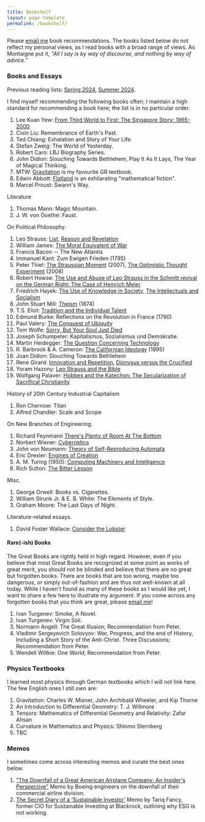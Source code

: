 ```yaml
---
title: Bookshelf
layout: page-template
permalink: /bookshelf/
---
```

Please [email me](mailto:janniklschilling@gmail.com) book recommendations. The books listed below do not reflect my personal views, as I read books with a broad range of views. As Montaigne put it, *"All I say is by way of discourse, and nothing by way of advice."*

### Books and Essays
Previous reading lists: [Spring 2024](/books-2024-spring), [Summer 2024](/books-2024-summer).

I find myself recommending the following books often; I maintain a high standard for recommending a book here; the list is in no particular order.
1. Lee Kuan Yew: <a href="https://www.amazon.com/Third-World-First-Singapore-1965-2000/dp/0060197765">From Third World to First: The Singapore Story: 1965-2000</a>.
2. Cixin Liu: Remembrance of Earth's Past.
4. Ted Chiang: Exhalation and Story of Your Life.
5. Stefan Zweig: The World of Yesterday.
7. Robert Caro: LBJ Biography Series.
8. John Didion: Slouching Towards Bethlehem, Play It As It Lays, The Year of Magical Thinking.
1. MTW: [Gravitation](https://en.wikipedia.org/wiki/Gravitation_(book)) is my favourite GR textbook.
2. Edwin Abbott: [Flatland](https://en.wikipedia.org/wiki/Flatland) is an exhilarating "mathematical fiction".
5. Marcel Proust: Swann's Way.


Literature
1. Thomas Mann: Magic Mountain.
4. J. W. von Goethe: Faust.

On Political Philosophy.
1. Leo Strauss: [List](/leostrauss), [Reason and Revelation](https://archive.org/details/LeoStraussReasonAndRevelation1948/mode/2up)
1. William James: [The Moral Equivalent of War](https://en.wikisource.org/wiki/Popular_Science_Monthly/Volume_77/October_1910/The_Moral_Equivalent_of_War)
2. Francis Bacon -- The New Atlantis
22. Immanuel Kant: Zum Ewigen Frieden (1795)
8. Peter Thiel: [The Straussian Moment](https://gwern.net/doc/politics/2007-thiel.pdf) (2007), [The Optimistic Thought Experiment](https://www.hoover.org/research/optimistic-thought-experiment) (2008)
9. Robert Howse: [The Use and Abuse of Leo Strauss in the Schmitt revival on the German Right: The Case of Heinrich Meier](https://www.law.nyu.edu/sites/default/files/ECM_PRO_060041.pdf)
11. Friedrich Hayek: [The Use of Knowledge in Society](https://statisticaleconomics.org/wp-content/uploads/2013/03/the_use_of_knowledge_in_society_-_hayek.pdf), [The Intellectuals and Socialism](https://cdn.mises.org/Intellectuals%20and%20Socialism_4.pdf)
14. John Stuart Mill: [Theism](https://www.earlymoderntexts.com/assets/pdfs/mill1873d.pdf) (1874)
15. T.S. Eliot: [Tradition and the Individual Talent](https://socrates.acadiau.ca/courses/engl/rcunningham/Winter2020/engl5013_poetics/texts/eliot_tradition.pdf)
16. Edmund Burke: Reflections on the Revolution in France (1790)
17. Paul Valery: [The Conquest of Ubiquity](https://mtyka.github.io//make/2015/09/12/the-conquest-of-ubiquity.html)
18. Tom Wolfe: [Sorry, But Your Soul Just Died](https://www3.nd.edu/~afreddos/courses/43151/WolfeSoulDied.php.htm)
1. Joseph Schumpeter: Kapitalismus, Sozialismus und Demokratie.
1. Martin Heidegger: [The Question Concerning Technology](https://www2.hawaii.edu/~freeman/courses/phil394/The%20Question%20Concerning%20Technology.pdf)
19. R. Barbrook & A. Cameron: [The Californian Ideology](http://www.comune.torino.it/gioart/big/bigguest/riflessioni/californian_engl.pdf) (1995)
3. Joan Didion: Slouching Towards Bethlehem
11. Rene Girard: [Innovation and Repetition](https://www.jstor.org/stable/3684663), [Dionysus versus the Crucified](https://www.jstor.org/stable/2905504)
3. Yoram Hazony: [Leo Strauss and the Bible](https://www.yoramhazony.org/wp-content/uploads/2016/07/Hazony-Bible-and-Leo-Strauss-2016.pdf)
1. Wolfgang Palaver: [Hobbes and the Katechon: The Secularization of Sacrifical Christianity](https://www.uibk.ac.at/theol/cover/contagion/contagion2/contagion02_palaver.pdf)


History of 20th Century Industrial Capitalism
1. Ron Chernow: Titan
1. Alfred Chandler: Scale and Scope


On New Branches of Engineering.
1. Richard Feynmann [There's Plenty of Room At The Bottom](https://web.pa.msu.edu/people/yang/RFeynman_plentySpace.pdf)
2. Norbert Wiener: [Cybernetics](https://en.wikipedia.org/wiki/Cybernetics:_Or_Control_and_Communication_in_the_Animal_and_the_Machine)
3. John von Neumann: [Theory of Self-Reproducing Automata](https://cba.mit.edu/events/03.11.ASE/docs/VonNeumann.pdf)
4. Eric Drexler: [Engines of Creation](https://web.mit.edu/cortiz/www/3.052/3.052CourseReader/3_EnginesofCreation.pdf)
5. A. M. Turing (1950): [Computing Machinery and Intelligence](https://courses.cs.umbc.edu/471/papers/turing.pdf)
5. Rich Sutton: [The Bitter Lesson](https://www.cs.utexas.edu/~eunsol/courses/data/bitter_lesson.pdf)

Misc.
1. George Orwell: Books vs. Cigarettes.
10. William Strunk Jr. & E. B. White: The Elements of Style.
3. Graham Moore: The Last Days of Night.

Literature-related essays.
1. David Foster Wallace: [Consider the Lobster](https://en.wikipedia.org/wiki/Consider_the_Lobster)

#### Rare(-ish) Books
The Great Books are rightly held in high regard. However, even if you believe that most Great Books are recognized at some point as works of great merit, you should not be blinded and believe that there are no great but forgotten books. There are books that are too wrong, maybe too dangerous, or simply out-of-fashion and are thus not well-known at all today. While I haven't found as many of these books as I would like yet, I want to share a few here to illustrate my argument. If you come across any forgotten books that you think are great, please [email me](mailto:janniklschilling@gmail.com)!

1. Ivan Turgenev: Smoke, A Novel.
2. Ivan Turgenev: Virgin Soil.
2. Normann Angell: The Great Illusion; Recommendation from Peter.
3. Vladimir Sergeyevich Solovyov: War, Progress, and the end of History, Including a Short Story of the Anti-Christ. Three Discussions; Recommendation from Peter.
4. Wendell Willkie: One World; Recommendation from Peter.

### Physics Textbooks
I learned most physics through German textbooks which I will not link here. The few English ones I still own are:
1. Gravitation: Charles W. Misner, John Archibald Wheeler, and Kip Thorne
1. An Introduction to Differential Geometry: T. J. Willmore
2. Tensors: Mathematics of Differential Geometry and Relativity: Zafar Ahsan
3. Curvature in Mathematics and Physics: Shlomo Sternberg
4. TBC

### Memos
I sometimes come across interesting memos and curate the best ones below.
1. <a href="https://airliners.net/forum/viewtopic.php?f=3&t=213075">"The Downfall of a Great American Airplane Company: An Insider's Perspective"</a> Memo by Boeing engineers on the downfall of their commercial airline division.
2. <a href="https://medium.com/@sosofancy/the-secret-diary-of-a-sustainable-investor-part-1-70b6987fa139">The Secret Diary of a ‘Sustainable Investor’</a> Memo by Tariq Fancy, former CIO for Sustainable Investing at Blackrock, outlining why ESG is not working.